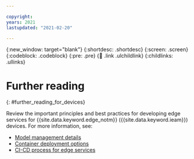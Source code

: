 ```yaml
---

copyright:
years: 2021
lastupdated: "2021-02-20"

---
```


{:new_window: target="blank"}
{:shortdesc: .shortdesc}
{:screen: .screen}
{:codeblock: .codeblock}
{:pre: .pre}
{:child: .link .ulchildlink}
{:childlinks: .ullinks}

# Further reading
{: #further_reading_for_devices}

Review the important principles and best practices for developing edge services for {{site.data.keyword.edge_notm}} ({{site.data.keyword.ieam}}) devices. For more information, see:

* [Model management details](model_management_details.md)
* [Container deployment options](container_deployment_options.md)
* [CI-CD process for edge services](cicd_process.md)
